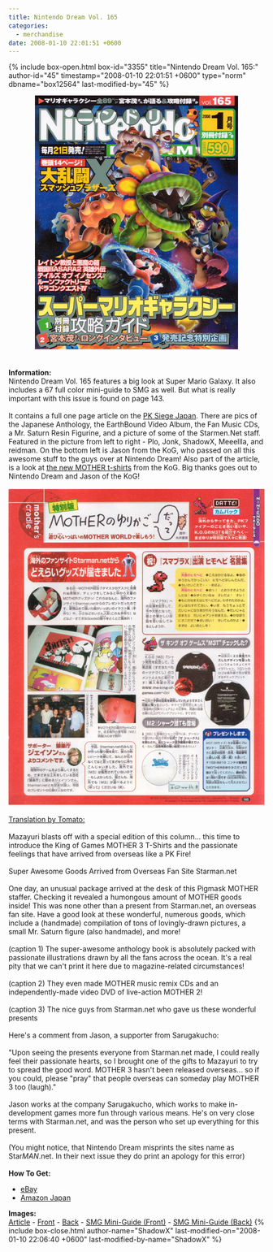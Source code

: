 ```yaml
---
title: Nintendo Dream Vol. 165
categories:
  - merchandise
date: 2008-01-10 22:01:51 +0600
---
```

{% include box-open.html box-id="3355" title="Nintendo Dream Vol. 165:" author-id="45" timestamp="2008-01-10 22:01:51 +0600" type="norm" dbname="box12564" last-modified-by="45" %}
	<center>
	<img src="/merchandise/images/nd_vol165_title.jpg" border="0" alt="Nintendo Dream Vol. 165" />
	</center>
	<br /><br />
	<b>Information:</b>
	<br />
	Nintendo Dream Vol. 165 features a big look at Super Mario Galaxy. It also includes a 67 full color mini-guide to SMG as well. But what is really important with this issue is found on page 143.
	<br /><br />
	It contains a full one page article on the <a href="http://starmen.net/ebsiege/japan/">PK Siege Japan</a>. There are pics of the Japanese Anthology, the EarthBound Video Album, the Fan Music CDs, a Mr. Saturn Resin Figurine, and a picture of some of the Starmen.Net staff. Featured in the picture from left to right - Plo, Jonk, ShadowX, Meeellla, and reidman. On the bottom left is Jason from the KoG, who passed on all this awesome stuff to the guys over at Nintendo Dream! Also part of the article, is a look at <a href="http://www.the-king-of-games.com/english/shop/index.php?mode=catalog_list&type=game&game_id=7
">the new MOTHER t-shirts</a> from the KoG. Big thanks goes out to Nintendo Dream and Jason of the KoG!
	<br /><br />
	<img src="/merchandise/images/nd_vol165_article.jpg" />
	<br /><br />
	<u>Translation by Tomato:</u>
	<br /><br />
	Mazayuri blasts off with a special edition of this column... this time to introduce the King of Games MOTHER 3 T-Shirts and the passionate feelings that have arrived from overseas like a PK Fire!
	<br /><br />
	Super Awesome Goods Arrived from Overseas Fan Site Starman.net
	<br /><br />
	One day, an unusual package arrived at the desk of this Pigmask MOTHER staffer. Checking it revealed a humongous amount of MOTHER goods inside! This was none other than a present from Starman.net, an overseas fan site. Have a good look at these wonderful, numerous goods, which include a (handmade) compilation of tons of lovingly-drawn pictures, a small Mr. Saturn figure (also handmade), and more!
	<br /><br />
	(caption 1) The super-awesome anthology book is absolutely packed with passionate illustrations drawn by all the fans across the ocean. It's a real pity that we can't print it here due to magazine-related circumstances!
	<br /><br />
	(caption 2) They even made MOTHER music remix CDs and an independently-made video DVD of live-action MOTHER 2!
	<br /><br />
	(caption 3) The nice guys from Starman.net who gave us these wonderful presents
	<br /><br />
	Here's a comment from Jason, a supporter from Sarugakucho:
	<br /><br />
	"Upon seeing the presents everyone from Starman.net made, I could really feel their passionate hearts, so I brought one of the gifts to Mazayuri to try to spread the good word. MOTHER 3 hasn't been released overseas... so if you could, please "pray" that people overseas can someday play MOTHER 3 too (laugh)."
	<br /><br />
	Jason works at the company Sarugakucho, which works to make in-development games more fun through various means. He's on very close terms with Starman.net, and was the person who set up everything for this present.
	<br /><br />
	(You might notice, that Nintendo Dream misprints the sites name as Star<i>MAN</i>.net. In their next issue they do print an apology for this error)
	<br /><br />
	<b>How To Get:</b>
	<br />
	<ul>
	<li><a href="http://www.ebay.com">eBay</a></li>
	<li><a href="http://www.amazon.co.jp/Nintendo-DREAM-%E3%83%8B%E3%83%B3%E3%83%86%E3%83%B3%E3%83%89%E3%83%BC%E3%83%89%E3%83%AA%E3%83%BC%E3%83%A0-2007%E5%B9%B4-12%E6%9C%88%E5%8F%B7/dp/B000WOS92U/ref=pd_bbs_sr_1?ie=UTF8&s=books&qid=1200020885&sr=8-1">Amazon Japan</a></li>
	</ul>
	<b>Images:</b>
	<br />
	<a href="/merchandise/images/nd_vol165_article.jpg">Article</a> - <a href="/merchandise/images/nd_vol165_front.jpg">Front</a> - <a href="/merchandise/images/nd_vol165_back.jpg">Back</a> - 
	<a href="/merchandise/images/nd_vol165_smgfront.jpg">SMG Mini-Guide (Front)</a> - <a href="/merchandise/images/nd_vol165_smgback.jpg">SMG Mini-Guide (Back)</a>
{% include box-close.html author-name="ShadowX" last-modified-on="2008-01-10 22:06:40 +0600" last-modified-by-name="ShadowX" %}
